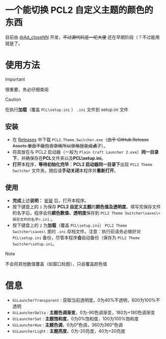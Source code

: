 # 一个能切换 PCL2 自定义主题的颜色的东西
目前由 [@Ad_closeNN](https://github.com/Ad-closeNN) 开发，~~不过源代码是一坨大便~~ 还在早期阶段（？不过能用就是了。

# 使用方法
> [!IMPORTANT]
> 很重要，务必仔细查阅

> [!CAUTION]
> 在执行**加载**（覆盖 `PCL\setup.ini` ） `.ini` 文件到 setup.ini 文件
## 安装
- 在 [Releases](https://github.com/PCL-Community/PCL2-Theme-Switcher/Releases) 中下载 `PCL2.Theme.Switcher.exe`（~~由于 GitHub Release Assets 里面不能包含空格所以空格就变成**点**了~~）。
- 将其放在与 PCL2 启动器（一般为 `Plain Craft Launcher 2.exe`）**同一目录下**，并确保存在**PCL**文件夹以及**PCL\setup.ini**。
- **打开**本程序，**等待初始化完毕**：**PCL2 启动器同一目录下**出现 `PCL2 Theme Switcher` 文件夹。随后请**手动关闭**本程序并**重新打开**。

## 使用
- **完成**上述**说明：** [安装](#安装) 后，打开本程序。
- 按下键盘上的 `1` 为保存 **PCL2 自定义主题**的**颜色值及透明度**。填写完保存文件的名字后，程序会将**颜色数值、透明度**保存到 `PCL2 Theme Switcher\saves\<保存文件的名字>.ini` 。
- 按下键盘上的 `2` 为**加载**（覆盖 `PCL\setup.ini`） `PCL2 Theme Switcher\saves\` 里的 `.ini` 存档文件。注意：执行前请务必做好对 `PCL\setup.ini` 备份，尽管本程序**会**自动备份（保存为 `PCL2 Theme Switcher\setup.ini`。

> [!NOTE]
> 不会将其他数值覆盖（如窗口标题），只会覆盖颜色值

# 信息
- `UiLauncherTransparent` : 获取当前透明度，0为40%不透明，600为100%不透明
- `UiLauncherDelta` : **主题色调渐变**，0为-90色调渐变，180为+180色调渐变
- `UiLauncherSat` : **主题饱和度**，0为0%饱和度，100为100%饱和度
- `UiLauncherHue` : **主题色调**，0为0°色调，360为360°色调
- `UiLauncherLight` : **主题亮度**，0为-20亮度，40为+20亮度

